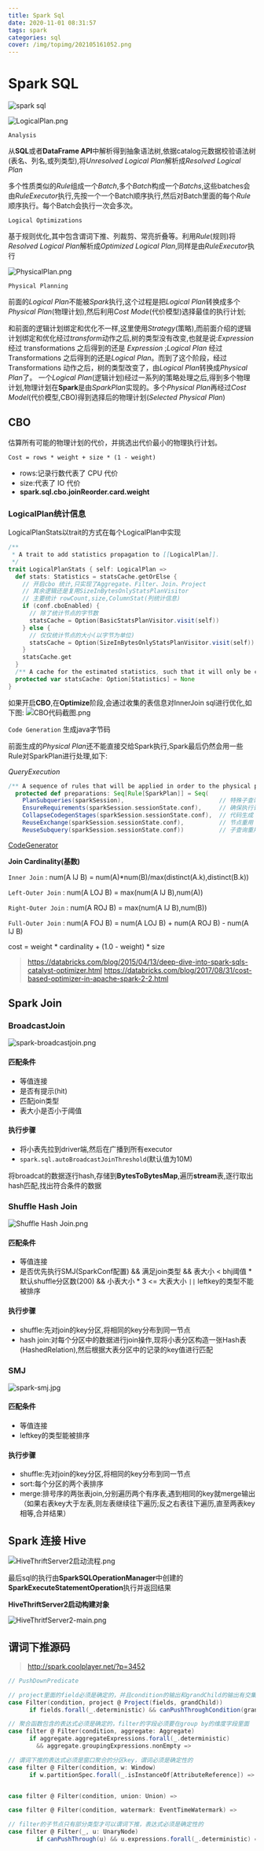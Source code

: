 ```yaml
---
title: Spark Sql
date: 2020-11-01 08:31:57
tags: spark
categories: sql
cover: /img/topimg/202105161052.png
---
```



# Spark SQL

![spark sql](https://databricks.com/wp-content/uploads/2015/04/Screen-Shot-2015-04-12-at-8.41.26-AM.png)

![LogicalPlan.png](/img/blog/LogicalPlan.png)

`Analysis`

从**SQL**或者**DataFrame API**中解析得到抽象语法树,依据catalog元数据校验语法树(表名、列名,或列类型),将*Unresolved Logical Plan*解析成*Resolved Logical Plan*

多个性质类似的*Rule*组成一个*Batch*,多个*Batch*构成一个*Batchs*,这些batches会由*RuleExecutor*执行,先按一个一个Batch顺序执行,然后对Batch里面的每个*Rule*顺序执行。每个Batch会执行一次会多次。

`Logical Optimizations`

基于规则优化,其中包含谓词下推、列裁剪、常亮折叠等。利用*Rule*(规则)将*Resolved Logical Plan*解析成*Optimized Logical Plan*,同样是由*RuleExecutor*执行

![PhysicalPlan.png](/img/blog/PhysicalPlan.png)

`Physical Planning`

前面的*Logical Plan*不能被*Spark*执行,这个过程是把*Logical Plan*转换成多个*Physical Plan*(物理计划),然后利用*Cost Mode*(代价模型)选择最佳的执行计划;

和前面的逻辑计划绑定和优化不一样,这里使用*Strategy*(策略),而前面介绍的逻辑计划绑定和优化经过*transform*动作之后,树的类型没有改变,也就是说:*Expression* 经过 transformations 之后得到的还是 *Expression* ;*Logical Plan* 经过 Transformations 之后得到的还是*Logical Plan*。而到了这个阶段，经过 Transformations 动作之后，树的类型改变了，由*Logical Plan*转换成*Physical Plan*了。
一个*Logical Plan*(逻辑计划)经过一系列的策略处理之后,得到多个物理计划,物理计划在**Spark**是由*SparkPlan*实现的。多个*Physical Plan*再经过*Cost Model*(代价模型,CBO)得到选择后的物理计划(*Selected Physical Plan*)

## CBO
估算所有可能的物理计划的代价，并挑选出代价最小的物理执行计划。

`Cost = rows * weight + size * (1 - weight)`

* rows:记录行数代表了 CPU 代价
* size:代表了 IO 代价
* **spark.sql.cbo.joinReorder.card.weight**

### LogicalPlan统计信息

LogicalPlanStats以trait的方式在每个LogicalPlan中实现
```scala 
/**
 * A trait to add statistics propagation to [[LogicalPlan]].
 */
trait LogicalPlanStats { self: LogicalPlan =>
  def stats: Statistics = statsCache.getOrElse {
    // 开启cbo 统计,只实现了Aggregate、Filter、Join、Project
    // 其余逻辑还是复用SizeInBytesOnlyStatsPlanVisitor
    // 主要统计 rowCount,size,ColumnStat(列统计信息)
    if (conf.cboEnabled) {
      // 除了统计节点的字节数
      statsCache = Option(BasicStatsPlanVisitor.visit(self))
    } else {
      // 仅仅统计节点的大小(以字节为单位)
      statsCache = Option(SizeInBytesOnlyStatsPlanVisitor.visit(self))
    }
    statsCache.get
  }
  /** A cache for the estimated statistics, such that it will only be computed once. */
  protected var statsCache: Option[Statistics] = None
}
```
如果开启**CBO**,在**Optimize**阶段,会通过收集的表信息对InnerJoin sql进行优化,如下图:
![CBO代码截图.png](/img/blog/CBO代码截图.png)

`Code Generation`
生成java字节码

前面生成的*Physical Plan*还不能直接交给Spark执行,Spark最后仍然会用一些Rule对SparkPlan进行处理,如下:

*QueryExecution*
```scala
/** A sequence of rules that will be applied in order to the physical plan before execution. */
  protected def preparations: Seq[Rule[SparkPlan]] = Seq(
    PlanSubqueries(sparkSession),                           // 特殊子查询物理计划处理
    EnsureRequirements(sparkSession.sessionState.conf),     // 确保执行计划分区与排序的正确性
    CollapseCodegenStages(sparkSession.sessionState.conf),  // 代码生成
    ReuseExchange(sparkSession.sessionState.conf),          // 节点重用
    ReuseSubquery(sparkSession.sessionState.conf))          // 子查询重用
```

[CodeGenerator](https://github.com/apache/spark/blob/fedbfc7074dd6d38dc5301d66d1ca097bc2a21e0/sql/catalyst/src/main/scala/org/apache/spark/sql/catalyst/expressions/codegen/CodeGenerator.scala)


**Join Cardinality(基数)**

`Inner Join` : num(A IJ B) = num(A)*num(B)/max(distinct(A.k),distinct(B.k))

`Left-Outer Join` : num(A LOJ B) = max(num(A IJ B),num(A))

`Right-Outer Join` : num(A ROJ B) = max(num(A IJ B),num(B))

`Full-Outer Join` : num(A FOJ B) = num(A LOJ B) + num(A ROJ B) - num(A IJ B)

cost = weight * cardinality + (1.0 - weight) * size

> https://databricks.com/blog/2015/04/13/deep-dive-into-spark-sqls-catalyst-optimizer.html
> https://databricks.com/blog/2017/08/31/cost-based-optimizer-in-apache-spark-2-2.html


## Spark Join
### BroadcastJoin
![spark-broadcastjoin.png](/img/blog/spark-broadcastjoin.png)
#### 匹配条件
* 等值连接
* 是否有提示(hit)
* 匹配join类型
* 表大小是否小于阈值

#### 执行步骤
* 将小表先拉到driver端,然后在广播到所有executor
* `spark.sql.autoBroadcastJoinThreshold`(默认值为10M)

将broadcat的数据逐行hash,存储到**BytesToBytesMap**,遍历**stream**表,逐行取出hash匹配,找出符合条件的数据

### Shuffle Hash Join
![Shuffle Hash Join.png](/img/blog/Shuffle_Hash_Join.png)
#### 匹配条件
* 等值连接
* 是否优先执行SMJ(SparkConf配置) && 满足join类型 && 表大小 < bhj阈值 * 默认shuffle分区数(200) && 小表大小 * 3 <= 大表大小 `||` leftkey的类型不能被排序

#### 执行步骤
* shuffle:先对join的key分区,将相同的key分布到同一节点
* hash join:对每个分区中的数据进行join操作,现将小表分区构造一张Hash表(HashedRelation),然后根据大表分区中的记录的key值进行匹配

### SMJ
![spark-smj.jpg](/img/blog/spark-smj.png)
#### 匹配条件
* 等值连接
* leftkey的类型能被排序

#### 执行步骤
* shuffle:先对join的key分区,将相同的key分布到同一节点
* sort:每个分区的两个表排序
* merge:排号序的两张表join,分别遍历两个有序表,遇到相同的key就merge输出（如果右表key大于左表,则左表继续往下遍历;反之右表往下遍历,直至两表key相等,合并结果）

## Spark 连接 Hive

![HiveThriftServer2启动流程.png](/img/blog/HiveThriftServer2启动流程.png)

最后sql的执行由**SparkSQLOperationManager**中创建的**SparkExecuteStatementOperation**执行并返回结果

**HiveThriftServer2启动构建对象**

![HiveThritfServer2-main.png](/img/blog/HiveThritfServer2-main.png)


## 谓词下推源码
> http://spark.coolplayer.net/?p=3452
```scala
// PushDownPredicate

// project里面的field必须是确定的，并且condition的输出和grandChild的输出有交集
case Filter(condition, project @ Project(fields, grandChild))
      if fields.forall(_.deterministic) && canPushThroughCondition(grandChild, condition) =>

// 聚合函数包含的表达式必须是确定的，filter的字段必须要在group by的维度字段里面
case filter @ Filter(condition, aggregate: Aggregate)
      if aggregate.aggregateExpressions.forall(_.deterministic)
        && aggregate.groupingExpressions.nonEmpty =>

// 谓词下推的表达式必须是窗口聚合的分区key，谓词必须是确定性的
case filter @ Filter(condition, w: Window)
      if w.partitionSpec.forall(_.isInstanceOf[AttributeReference]) =>


case filter @ Filter(condition, union: Union) =>

case filter @ Filter(condition, watermark: EventTimeWatermark) =>

// filter的子节点只有部分类型才可以谓词下推，表达式必须是确定性的
case filter @ Filter(_, u: UnaryNode)
        if canPushThrough(u) && u.expressions.forall(_.deterministic) =>
```